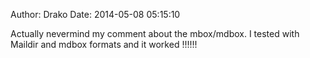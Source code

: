 Author: Drako
Date: 2014-05-08 05:15:10

Actually nevermind my comment about the mbox/mdbox. I tested with Maildir and mdbox formats and it worked !!!!!!
